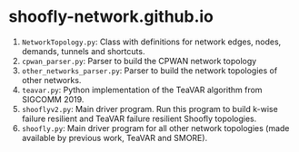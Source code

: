 # shoofly-network.github.io

1. `NetworkTopology.py`: Class with definitions for network edges, nodes, demands, tunnels and shortcuts.
2. `cpwan_parser.py`: Parser to build the CPWAN network topology
3.  `other_networks_parser.py`: Parser to build the network topologies of other networks.
4. `teavar.py`: Python implementation of the TeaVAR algorithm from SIGCOMM 2019.
5. `shooflyv2.py`: Main driver program. Run this program to build k-wise failure resilient and TeaVAR failure resilient Shoofly topologies.
6. `shoofly.py`: Main driver program for all other network topologies (made available by previous work, TeaVAR and SMORE).

